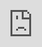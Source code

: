 {### Might have to make absolute path, see https://github.com/blog/1395-relative-links-in-markup-files ###}
{### Working md but no images: include "git+" + book.path + "DesktopBasic1Basics/1.Exercise1.md" ###}

<iframe src="https://safe-software.gitbooks.io/fme-desktop-basic-training-2018/content/DesktopBasic1Basics/1.Exercise1.html" style="position:fixed; top:0px; left:0px; bottom:0px; right:0px; width:100vw; height:100vh; border:none; margin:0; padding:0; overflow:hidden; z-index:999999;">
</iframe>

{###
# Include in page:
{% include "git+https://github.com/safesoftware/FMETraining.git/DesktopBasic1Basics/1.Exercise1.md" %}
###}
